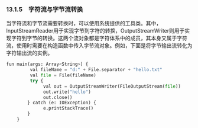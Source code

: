 ### 13.1.5　字符流与字节流转换

当字符流和字节流需要转换时，可以使用系统提供的工具类。其中，InputStreamReader用于实现字节到字符的转换，OutputStreamWriter则用于实现字符到字节的转换。这两个流对象都是字符体系中的成员，其本身又属于字符流，使用时需要在构造函数中传入字节流对象。例如，下面是将字节输出流转化为字符输出流的实例。

```python
fun main(args: Array<String>) {
         val fileName = "d:" + File.separator + "hello.txt"
         val file = File(fileName)
         try {
              val out = OutputStreamWriter(FileOutputStream(file))
              out.write("hello")
              out.close()
        } catch (e: IOException) {
              e.printStackTrace()
        }
    }
```

